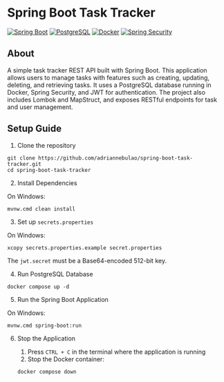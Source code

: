 # Spring Boot Task Tracker

[![Spring Boot](https://img.shields.io/badge/Spring_Boot-6DB33F?style=for-the-badge&logo=springboot&logoColor=white)]()
[![PostgreSQL](https://img.shields.io/badge/PostgreSQL-4169E1?style=for-the-badge&logo=postgresql&logoColor=white)]()
[![Docker](https://img.shields.io/badge/Docker-2496ED?style=for-the-badge&logo=docker&logoColor=white)]()
[![Spring Security](https://img.shields.io/badge/Spring_Security-6DB33F?style=for-the-badge&logo=springsecurity&logoColor=white)]()

## About

A simple task tracker REST API built with Spring Boot. This application allows users to manage tasks with features such as creating, updating, deleting, and retrieving tasks. It uses a PostgreSQL database running in Docker, Spring Security, and JWT for authentication. The project also includes Lombok and MapStruct, and exposes RESTful endpoints for task and user management.

## Setup Guide

1. Clone the repository
```
git clone https://github.com/adriannebulao/spring-boot-task-tracker.git
cd spring-boot-task-tracker
```

2. Install Dependencies

On Windows:
```
mvnw.cmd clean install
```

3. Set up `secrets.properties`

On Windows:
```
xcopy secrets.properties.example secret.properties
```

The `jwt.secret` must be a Base64-encoded 512-bit key.

4. Run PostgreSQL Database
```
docker compose up -d
```

5. Run the Spring Boot Application

On Windows:
```
mvnw.cmd spring-boot:run
```

6. Stop the Application

   1. Press ``CTRL + C`` in the terminal where the application is running
   2. Stop the Docker container:
    ```
    docker compose down
    ```